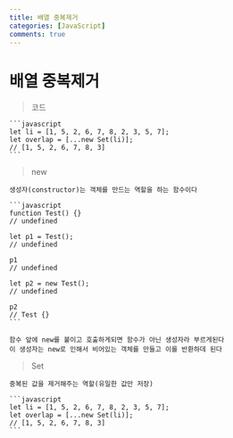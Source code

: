 ```yaml
---
title: 배열 중복제거
categories: [JavaScript]
comments: true
---
```


# 배열 중복제거

> 코드

    ```javascript
    let li = [1, 5, 2, 6, 7, 8, 2, 3, 5, 7];
    let overlap = [...new Set(li)];
    // [1, 5, 2, 6, 7, 8, 3]
    ```

> new

    생성자(constructor)는 객체를 만드는 역할을 하는 함수이다

    ```javascript
    function Test() {}
    // undefined

    let p1 = Test();
    // undefined

    p1
    // undefined

    let p2 = new Test();
    // undefined

    p2
    // Test {}
    ```

    함수 앞에 new를 붙이고 호출하게되면 함수가 아닌 생성자라 부르게된다
    이 생성자는 new로 인해서 비어있는 객체를 만들고 이를 반환하데 된다

> Set

    중복된 값을 제거해주는 역할(유일한 값만 저장)

    ```javascript
    let li = [1, 5, 2, 6, 7, 8, 2, 3, 5, 7];
    let overlap = [...new Set(li)];
    // [1, 5, 2, 6, 7, 8, 3]
    ```
